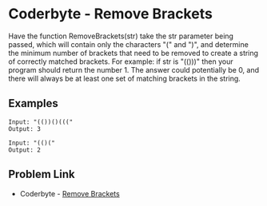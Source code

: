 # Coderbyte - Remove Brackets

Have the function RemoveBrackets(str) take the str parameter being passed, which will contain only the characters "(" and ")", and determine the minimum number of brackets that need to be removed to create a string of correctly matched brackets. For example: if str is "(()))" then your program should return the number 1. The answer could potentially be 0, and there will always be at least one set of matching brackets in the string.

## Examples

```
Input: "(())()((("
Output: 3
```

```
Input: "(()("
Output: 2
```

## Problem Link

- Coderbyte - [Remove Brackets](https://coderbyte.com/editor/Remove%20Brackets:JavaScript)
